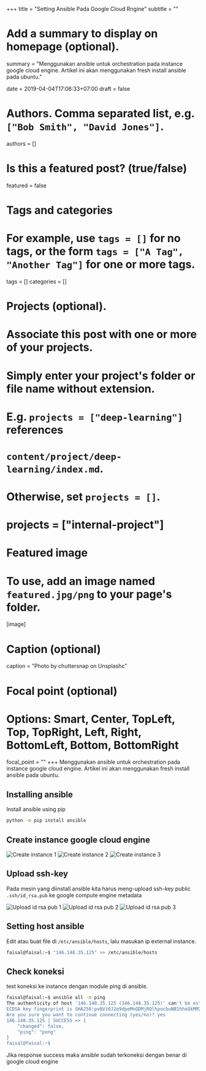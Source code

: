 +++
title = "Setting Ansible Pada Google Cloud Rngine"
subtitle = ""

# Add a summary to display on homepage (optional).
summary = "Menggunakan ansible untuk orchestration pada instance google cloud engine. Artikel ini akan menggunakan fresh install ansible pada ubuntu."

date = 2019-04-04T17:06:33+07:00
draft = false

# Authors. Comma separated list, e.g. `["Bob Smith", "David Jones"]`.
authors = []

# Is this a featured post? (true/false)
featured = false

# Tags and categories
# For example, use `tags = []` for no tags, or the form `tags = ["A Tag", "Another Tag"]` for one or more tags.
tags = []
categories = []

# Projects (optional).
#   Associate this post with one or more of your projects.
#   Simply enter your project's folder or file name without extension.
#   E.g. `projects = ["deep-learning"]` references 
#   `content/project/deep-learning/index.md`.
#   Otherwise, set `projects = []`.
# projects = ["internal-project"]

# Featured image
# To use, add an image named `featured.jpg/png` to your page's folder. 
[image]
  # Caption (optional)
  caption = "Photo by chuttersnap on Unsplashc"

  # Focal point (optional)
  # Options: Smart, Center, TopLeft, Top, TopRight, Left, Right, BottomLeft, Bottom, BottomRight
  focal_point = ""
+++
Menggunakan ansible untuk orchestration pada instance google cloud engine.
Artikel ini akan menggunakan fresh install ansible pada ubuntu.

## Installing ansible

Install ansible using pip

```bash
python -m pip install ansible
```

## Create instance google cloud engine

![Create instance 1](create_instance_1.png)
![Create instance 2](create_instance_2.png)
![Create instance 3](create_instance_3.png)

## Upload ssh-key

Pada mesin yang diinstall ansible kita harus meng-upload ssh-key public `.ssh/id_rsa.pub` ke google compute engine metadata

![Upload id rsa pub 1](upload_id_rsa_1.png)
![Upload id rsa pub 2](upload_id_rsa_2.png)
![Upload id rsa pub 3](upload_id_rsa_3.png)

## Setting host ansible

Edit atau buat file di `/etc/ansible/hosts`, lalu masukan ip external instance.

```bash
faisal@faisal:~$ "146.148.35.125" >> /etc/ansible/hosts 
```

## Check koneksi

test koneksi ke instance dengan module ping di ansible.

```bash
faisal@faisal:~$ ansible all -m ping
The authenticity of host '146.148.35.125 (146.148.35.125)' can't be established.
ECDSA key fingerprint is SHA256:pvBVz0J2e9dpeMnQDMjRQlhpucbuNB1hhoQkMM27bsQ.
Are you sure you want to continue connecting (yes/no)? yes
146.148.35.125 | SUCCESS => {
    "changed": false, 
    "ping": "pong"
}
faisal@faisal:~$ 
```

Jika response success maka ansible sudah terkoneksi dengan benar di google cloud engine